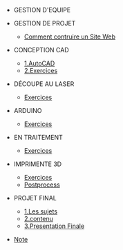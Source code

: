 <!-- 侧边栏 docs/_sidebar.md -->
- GESTION D'EQUIPE

 + GESTION DE PROJET
      - [Comment contruire un Site Web](Fr/class/1pm/1pm-web.md)
    
+ CONCEPTION CAD
    - [1.AutoCAD](Fr/class/2cad/cad.md)
    - [2.Exercices](Fr/class/2cad/3d.md) 

+ DÉCOUPE AU LASER
  - [Exercices](Fr/class/3ardla/laser.md) 

+ ARDUINO
  - [Exercices](Fr/class/3ardla/arduino.md)

+ EN TRAITEMENT
  - [Exercices](Fr/class/3ardla/processing.md)
  
+ IMPRIMENTE 3D
   - [Exercices](Fr/class/2cad/cadass.md)
   - [Postprocess](Fr/class/2cad/process.md) 

+ PROJET FINAL
   - [1.Les sujets](Fr/project/assessment.md)
   - [2.contenu](Fr/project/intro.md)
   - [3.Presentation Finale](Fr/project/presentation.md)
   
+ [Note](Fr/class/1pm/doing.md)
